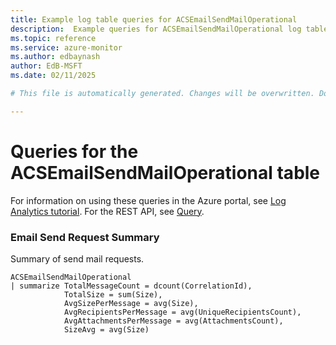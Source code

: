 ```yaml
---
title: Example log table queries for ACSEmailSendMailOperational
description:  Example queries for ACSEmailSendMailOperational log table
ms.topic: reference
ms.service: azure-monitor
ms.author: edbaynash
author: EdB-MSFT
ms.date: 02/11/2025

# This file is automatically generated. Changes will be overwritten. Do not change this file directly. 

---
```


# Queries for the ACSEmailSendMailOperational table

For information on using these queries in the Azure portal, see [Log Analytics tutorial](/azure/azure-monitor/logs/log-analytics-tutorial). For the REST API, see [Query](/rest/api/loganalytics/query).


### Email Send Request Summary  


Summary of send mail requests.  

```query
ACSEmailSendMailOperational
| summarize TotalMessageCount = dcount(CorrelationId),
            TotalSize = sum(Size),
            AvgSizePerMessage = avg(Size),
            AvgRecipientsPerMessage = avg(UniqueRecipientsCount),
            AvgAttachmentsPerMessage = avg(AttachmentsCount),
            SizeAvg = avg(Size) 
```


